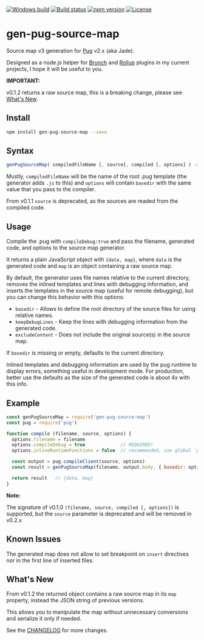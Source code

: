 [![Windows build][w-build-image]][w-build-url]
[![Build status][build-image]][build-url]
[![npm version][npm-image]][npm-url]
[![License][license-image]][license-url]

# gen-pug-source-map

Source map v3 generation for [Pug](https://pugjs.org) v2.x (aka Jade).

Designed as a node.js helper for [Brunch](http://brunch.io/) and [Rollup](http://rollupjs.org/) plugins in my current projects, I hope it will be useful to you.

**IMPORTANT:**

v0.1.2 returns a raw source map, this is a breaking change, please see [What's New](#whats-new).


## Install

```bash
npm install gen-pug-source-map --save
```

## Syntax

```js
genPugSourceMap( compiledFileName [, source], compiled [, options] ) -> { data, map }
```

Mustly, `compiledFileName` will be the name of the root .pug template (the generator adds `.js` to this) and `options` will contain `basedir` with the same value that you pass to the compiler.

From v0.1.1 `source` is deprecated, as the sources are readed from the compiled code.


## Usage

Compile the .pug with `compileDebug:true` and pass the filename, generated code, and options to the source map generator.

It returns a plain JavaScript object with `{data, map}`, where `data` is the generated code and `map` is an object containing a raw source map.

By default, the generator uses file names relative to the current directory, removes the inlined templates and lines with debugging information, and inserts the templates in the source map (useful for remote debugging), but you can change this behavior with this options:

* `basedir` - Allows to define the root directory of the source files for using relative names.
* `keepDebugLines` - Keep the lines with debugging information from the generated code.
* `excludeContent` - Does not include the original source(s) in the source map.

If `basedir` is missing or empty, defaults to the current directory.

Inlined templates and debugging information are used by the pug runtime to display errors, something useful in development mode. For production, better use the defaults as the size of the generated code is about 4x with this info.

## Example

```js
const genPugSourceMap = require('gen-pug-source-map')
const pug = require('pug')

function compile (filename, source, options) {
  options.filename = filename
  options.compileDebug = true             // REQUIRED!
  options.inlineRuntimeFunctions = false  // recommended, use global `pug` runtime

  const output = pug.compileClient(source, options)
  const result = genPugSourceMap(filename, output.body, { basedir: options.basedir })

  return result   // {data, map}
}
```

**Note:**

The signature of v0.1.0 `(filename, source, compiled [, options])` is supported, but the `source` parameter is deprecated and will be removed in v0.2.x


## Known Issues

The generated map does not allow to set breakpoint on `insert` directives nor in the first line of inserted files.


## What's New

From v0.1.2 the returned object contains a raw source map in its `map` property, instead the JSON string of previous versions.

This allows you to manipulate the map without unnecessary conversions and serialize it only if needed.

See the [CHANGELOG](https://github.com/aMarCruz/gen-pug-source-map/blob/master/CHANGELOG.md) for more changes.

[npm-image]:      https://img.shields.io/npm/v/gen-pug-source-map.svg
[npm-url]:        https://www.npmjs.com/package/gen-pug-source-map
[license-image]:  https://img.shields.io/npm/l/express.svg
[license-url]:    https://github.com/aMarCruz/gen-pug-source-map/blob/master/LICENSE

[build-image]:    https://img.shields.io/travis/aMarCruz/gen-pug-source-map.svg
[build-url]:      https://travis-ci.org/aMarCruz/gen-pug-source-map
[w-build-image]:  https://ci.appveyor.com/api/projects/status/2x4765y5780hdti6/branch/master?svg=true
[w-build-url]:    https://ci.appveyor.com/project/aMarCruz/gen-pug-source-map/branch/master
